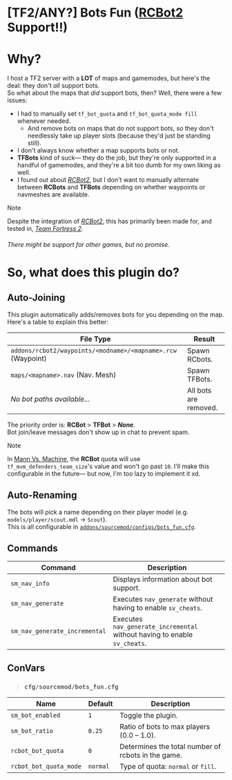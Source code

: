 # [TF2/ANY?] Bots Fun ([RCBot2](https://github.com/APGRoboCop/rcbot2) Support‼)
# Why?

I host a TF2 server with a **LOT** of maps and gamemodes, but here's the deal: they don't _all_ support bots.<br>
So what about the maps that _did_ support bots, then? Well, there were a few issues:<br>

- I had to manually set `tf_bot_quota` and `tf_bot_quota_mode fill` whenever needed.
  - And remove bots on maps that do not support bots, so they don't needlessly take up player slots (because they'd just be standing still).
- I don't always know whether a map supports bots or not.
- **TFBots** kind of suck— they do the job, but they're only supported in a handful of gamemodes, and they're a bit too dumb for my own liking as well.
- I found out about [*RCBot2*](https://github.com/APGRoboCop/rcbot2), but I don't want to manually alternate between **RCBots** and **TFBots** depending on whether waypoints or navmeshes are available.

> [!NOTE]
> Despite the integration of [*RCBot2*](https://github.com/APGRoboCop/rcbot2), this has primarily been made for, and tested in, [*Team Fortress 2*](https://store.steampowered.com/app/440/Team_Fortress_2).
> ###### There might be support for other games, but no promise.

# So, what does this plugin do?
## Auto-Joining
This plugin automatically adds/removes bots for you depending on the map. Here's a table to explain this better:

| File Type                                                        | Result                |
|------------------------------------------------------------------|-----------------------|
| `addons/rcbot2/waypoints/<modname>/<mapname>.rcw` (Waypoint)     | Spawn RCbots.         |
| `maps/<mapname>.nav` (Nav. Mesh)                                 | Spawn TFBots.         |
| *No bot paths available...*                                      | All bots are removed. |

The priority order is: **RCBot** > **TFBot** > ***None***.<br>
Bot join/leave messages don't show up in chat to prevent spam.<br>

> [!NOTE]
> In [Mann Vs. Machine](https://wiki.teamfortress.com/wiki/Mann_vs._Machine), the **RCBot** quota will use `tf_mvm_defenders_team_size`'s value and won't go past `10`. I'll make this configurable in the future— but now, I'm too lazy to implement it xd.

## Auto-Renaming
The bots will pick a name depending on their player model (e.g. `models/player/scout.mdl` → `Scout`).<br>
This is all configurable in [`addons/sourcemod/configs/bots_fun.cfg`](https://github.com/Serider-Lounge/SRCDS-Bots-Fun/blob/main/configs/bots_fun.cfg).<br>

## Commands
| Command                     | Description                                                      |
|-----------------------------|------------------------------------------------------------------|
| `sm_nav_info`               | Displays information about bot support.                          |
| `sm_nav_generate`           | Executes `nav_generate` without having to enable `sv_cheats`.    |
| `sm_nav_generate_incremental` | Executes `nav_generate_incremental` without having to enable `sv_cheats`. |

## ConVars
> ### `cfg/sourcemod/bots_fun.cfg`

| Name                | Default   | Description                                         |
|---------------------|-----------|-----------------------------------------------------|
| `sm_bot_enabled`    | `1`       | Toggle the plugin.                                  |
| `sm_bot_ratio`      | `0.25`    | Ratio of bots to max players (0.0 – 1.0).           |
| `rcbot_bot_quota`   | `0`       | Determines the total number of rcbots in the game.  |
| `rcbot_bot_quota_mode` | `normal` | Type of quota: `normal` or `fill`.                  |